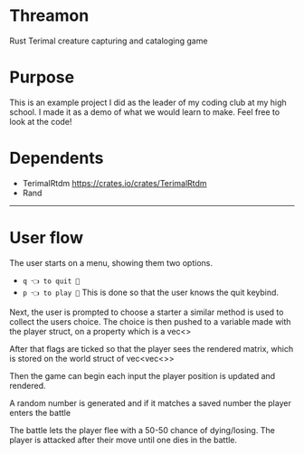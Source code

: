 # Threamon
 Rust Terimal creature capturing and cataloging game
 
# Purpose
This is an example project I did as the leader of my coding club at my high school. I made it as a demo of what we would learn to make.
Feel free to look at the code!

# Dependents
- TerimalRtdm https://crates.io/crates/TerimalRtdm
- Rand

------------
  
# User flow

The user starts on a menu, showing them two options.
- `q 👈 to quit 🏃`
- `p 👈 to play 🎲`
This is done so that the user knows the quit keybind.

Next, the user is prompted to choose a starter
a similar method is used to collect the users choice.
The choice is then pushed to a variable made with the player struct, on a property which is a vec<>

After that flags are ticked so that the player sees the rendered matrix, which is stored on the world struct of vec<vec<>>

Then the game can begin each input the player position is updated and rendered.

A random number is generated and if it matches a saved number the player enters the battle

The battle lets the player flee with a 50-50 chance of dying/losing.
The player is attacked after their move until one dies in the battle.
